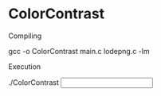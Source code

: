 ColorContrast
=============
Compiling

gcc -o ColorContrast main.c lodepng.c -lm


Execution

./ColorContrast <input filename> <radius> <contrast level> <output filename>

